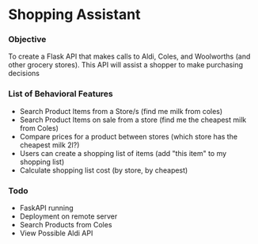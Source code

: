 # Shopping Assistant

### Objective
To create a Flask API that makes calls to Aldi, Coles, and Woolworths (and other grocery stores). This API will assist a shopper to make purchasing decisions

### List of Behavioral Features
- Search Product Items from a Store/s (find me milk from coles)
- Search Product Items on sale from a store (find me the cheapest milk from Coles)
- Compare prices for a product between stores (which store has the cheapest milk 2l?)
- Users can create a shopping list of items (add "this item" to my shopping list)
- Calculate shopping list cost (by store, by cheapest)

### Todo
- FaskAPI running
- Deployment on remote server
- Search Products from Coles
- View Possible Aldi API

